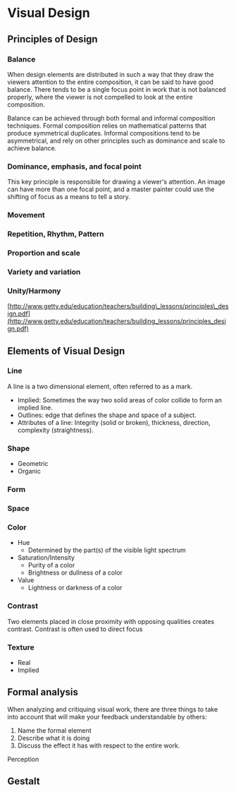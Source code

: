# Visual Design

## Principles of Design

### Balance

When design elements are distributed in such a way that they draw the viewers attention to the entire composition, it can be said to have good balance. There tends to be a single focus point in work that is not balanced properly, where the viewer is not compelled to look at the entire composition.

Balance can be achieved through both formal and informal composition techniques. Formal composition relies on mathematical patterns that produce symmetrical duplicates. Informal compositions tend to be asymmetrical, and rely on other principles such as dominance and scale to achieve balance.

### Dominance, emphasis, and focal point

This key principle is responsible for drawing a viewer's attention. An image can have more than one focal point, and a master painter could use the shifting of focus as a means to tell a story.

### Movement

### Repetition, Rhythm, Pattern

### Proportion and scale

### Variety and variation

### Unity/Harmony

[http://www.getty.edu/education/teachers/building\_lessons/principles\_design.pdf](http://www.getty.edu/education/teachers/building_lessons/principles_design.pdf)

## Elements of Visual Design

### Line

A line is a two dimensional element, often referred to as a mark.

* Implied: Sometimes the way two solid areas of color collide to form an implied line.
* Outlines: edge that defines the shape and space of a subject.
* Attributes of a line: Integrity \(solid or broken\), thickness, direction, complexity \(straightness\).

### Shape

* Geometric
* Organic

### Form

### Space

### Color

* Hue
  * Determined by the part\(s\) of the visible light spectrum
* Saturation/Intensity
  * Purity of a color
  * Brightness or dullness of a color
* Value
  * Lightness or darkness of a color

### Contrast

Two elements placed in close proximity with opposing qualities creates contrast. Contrast is often used to direct focus

### Texture

* Real
* Implied

## Formal analysis

When analyzing and critiquing visual work, there are three things to take into account that will make your feedback understandable by others:

1. Name the formal element
2. Describe what it is doing
3. Discuss the effect it has with respect to the entire work.

Perception

## Gestalt



